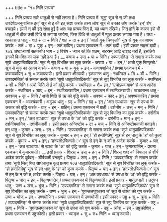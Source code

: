 +++
title = "१० णिनि प्रत्यय"

+++
णिनि प्रत्यय सारे धातुओं से नहीं लगता है।
णिनि प्रत्यय में 'चुटू' सूत्र से ण् की तथा उपदेशेऽजनुनासिक इत्' सूत्र से इ की इत् संज्ञा करके तस्य लोपः सूत्र से उनका लोप करके 'इन्' शेष बचाइये।
इसमें ण् की इत् संज्ञा हुई है अतः यह प्रत्यय णित् है, यह ध्यान रखिये।
णित् होने के कारण इसे भी धातुओं में ठीक उसी विधि से लगाया जायेगा, जिस विधि से धातुओं में ण्वुल प्रत्यय लगाया गया है। यथा -
आकारान्त धातु - शतं + दा + णिनि / शतं + दा + इन् / 'आतो युक् चिण्कृतोः' सूत्र से युक् का आगम करके - शतं + दा + युक् + इन् - शतं दायिन् / प्रथमा एकवचन में - शतं दायी। इसी प्रकार सहस्रं दायी।
१०६
अष्टाध्यायी सहजबोध भाग - ३
विशेष - ध्यान रहे कि शतम्, सहस्रम् आदि उपपद नहीं हैं, इसलिये इनकी विभक्ति का लक नहीं हआ है।
__ कषाय + ङस् + पा + णिनि / उपपदमतिङ्' से समास करके तथा सुपो धातुप्रातिपदिकयोः' सूत्र से सुप् विभक्ति का लुक् करके - कषाय + पा + इन् / 'आतो युक् चिण्कृतोः' सूत्र से युक् का आगम करके - कषाय + पा + युक् + इन् - कषायपायिन् / प्रथमा एकवचन में - कषायपायिन् + सु = कषायपायी। इसी प्रकार क्षीरपायी।
इकारान्त धातु - स्थण्डिल + डि + शी + णिनि / उपपदमतिङ्' से समास करके तथा 'सुपो धातुप्रातिपदिकयोः' सूत्र से सुप् विभक्ति का लुक् करके - स्थण्डिल + शी + णिनि / अचो णिति से ई को वृद्धि करके - स्थण्डिल + शै+ इन् / 'एचोऽयवायावः' से आय आदेश करके - स्थण्डिल + शाय् + इन् - स्थण्डिलशायिन् / प्रथमा एकवचन में स्थण्डिलशायी।
ऋकारान्त धातु - अवश्यम् + कृ + णिनि / अचो णिति से ऋ को वृद्धि करके - अवश्यं + कार् + इन् / अवश्यंकारिन् / प्रथमा एकवचन में - अवश्यंकारी।
अदुपध धातु - ग्रह् + णिनि / ग्रह् + इन् / 'अत उपधायाः' सूत्र से उपधा के अकार को वृद्धि करके - ग्राह् + इन् - ग्राहिन् / प्रथमा एकवचन में ग्राही।
दर्शनीय + ङस् + मन् + णिनि / उपपदमतिङ्' से समास करके तथा 'सुपो धातुप्रातिपदिकयोः' सूत्र से सुप् विभक्ति का लुक् करके - दर्शनीय + मन् + इन् / 'अत उपधायाः' सूत्र से उपधा के 'अ' को वृद्धि करके - दर्शनीय + मान् + इन् - दर्शनीयमानिन् - दर्शनीयमानी।
.इसी प्रकार अग्निष्टोम + टा + यज् + णिनि से अग्निष्टोमयाजी बनाइये।
हन् धातु - कुमार + ङस् + हन् + णिनि / 'उपपदमतिङ्' से समास करके तथा 'सुपो धातुप्रातिपदिकयोः' सूत्र से सुप् विभक्ति का लुक् करके - कुमार + हन् + इन् / 'हो हन्तेणिन्नेषु' सूत्र से हन् धातु के 'ह' को कुत्व करके - कुमार + घन् + इन् / 'हनस्तोऽचिण्ण्लो ः' सूत्र से हन् के न् को त् आदेश करके - कुमार + घत् + इन् - ‘अत उपधायाः' से उपधा के 'अ' को वृद्धि करके - कुमार + घात् + इन् - कुमारघातिन् - प्रथमा एकवचन में कुमारघाती।
__ इसी प्रकार - शिरस् + ङस् + हन् + णिनि / शिरस् शब्द को निपातन से शीर्ष आदेश करके पूर्ववत् - शीर्षघाती बनाइये।
पितृव्य + ङस् + हन् + णिनि / 'उपपदमतिङ्' से समास करके तथा 'सुपो
जित् णित् आर्धधातुक कृत् प्रत्यय
१०७ धातुप्रातिपदिकयोः' सूत्र से सुप् विभक्ति का लुक् करके - 'हो हन्तेणिन्नेषु' सूत्र से हन् धातु के 'ह' को कुत्व करके - पितृव्य + घन् + इन् / 'हनस्तोऽचिण्ण्लो ः' सूत्र से हन् के न् को त् आदेश करके - पितृव्य + घत् + इन् / ‘अत उपधायाः' से उपधा के 'अ' को वृद्धि करके - पितृव्य + घात् + इन् - पितृव्यघातिन् / प्रथमा एकवचन में पितृव्यघाती।
इसी प्रकार - मातुलघाती।
उदुपध धातु - उष्ण + ङस् + भुज् + णिनि / 'उपपदमतिङ' से समास करके तथा 'सुपो धातुप्रातिपदिकयोः' सूत्र से सुप् विभक्ति का लुक् करके - उष्ण + भुज् + इन् - 'पुगन्तलघूपधस्य च' सूत्र से उपधा को गुण करके - उष्ण + भोज् + इन् - उष्णभोजिन् - प्रथमा एकवचन में उष्णभोजी।
इसी प्रकार - उष्ट्र + सु + क्रुश् + णिनि / उपपदमतिङ्' से समास करके तथा 'सुपो धातुप्रातिपदिकयोः' सूत्र से सुप् विभक्ति का लुक् करके - उष्ट्र + क्रुश् + णिनि - 'पुगन्तलघूपधस्य च' सूत्र से उपधा को गुण करके - उष्ट्र + क्रोश् + इन् - उष्ट्रक्रोशिन् - प्रथमा एकवचन में उष्ट्रक्रोशी। इसी प्रकार - ध्वाङ्क्ष + सु + रु+ णिनि = ध्वाङ्करावी।